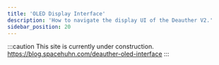 ```yaml
---
title: 'OLED Display Interface'
description: 'How to navigate the display UI of the Deauther V2.'
sidebar_position: 20
---
```


:::caution
This site is currently under construction.  
https://blog.spacehuhn.com/deauther-oled-interface
:::